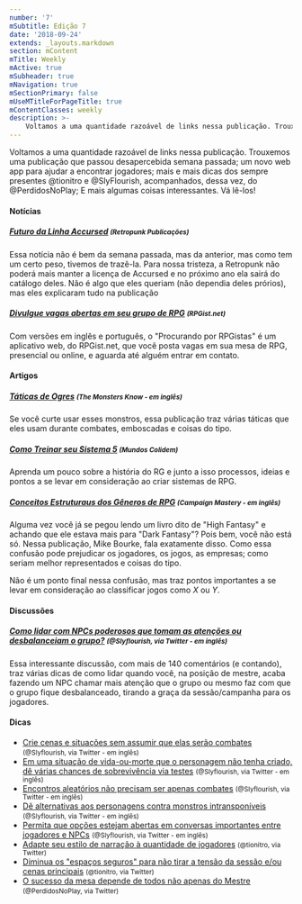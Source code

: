 ```yaml
---
number: '7'
mSubtitle: Edição 7
date: '2018-09-24'
extends: _layouts.markdown
section: mContent
mTitle: Weekly
mActive: true
mSubheader: true
mNavigation: true
mSectionPrimary: false
mUseMTitleForPageTitle: true
mContentClasses: weekly
description: >-
    Voltamos a uma quantidade razoável de links nessa publicação. Trouxemos uma publicação que passou desapercebida semana passada; um novo web app para ajudar a encontrar jogadores; mais e mais dicas dos sempre presentes @tionitro e @SlyFlourish, acompanhados, dessa vez, do @PerdidosNoPlay; E mais algumas coisas interessantes. Vá lê-los!
---
```


Voltamos a uma quantidade razoável de links nessa publicação. Trouxemos uma publicação que passou desapercebida semana passada; um novo web app para ajudar a encontrar jogadores; mais e mais dicas dos sempre presentes @tionitro e @SlyFlourish, acompanhados, dessa vez, do @PerdidosNoPlay; E mais algumas coisas interessantes. Vá lê-los! 

#### Notícias

##### [Futuro da Linha Accursed] <small>(Retropunk Publicações)</small>

Essa notícia não é bem da semana passada, mas da anterior, mas como tem um certo peso, tivemos de trazê-la. Para nossa tristeza, a Retropunk não poderá mais manter a licença de Accursed e no próximo ano ela sairá do catálogo deles. Não é algo que eles queriam (não dependia deles prórios), mas eles explicaram tudo na publicação

##### [Divulgue vagas abertas em seu grupo de RPG] <small>(RPGist.net)</small>

Com versões em inglês e português, o "Procurando por RPGistas" é um aplicativo web, do RPGist.net, que você posta vagas em sua mesa de RPG, presencial ou online, e aguarda até alguém entrar em contato.

#### Artigos

##### [Táticas de Ogres]  <small>(The Monsters Know - em inglês)</small>

Se você curte usar esses monstros, essa publicação traz várias táticas que eles usam durante combates, emboscadas e coisas do tipo.

##### [Como Treinar seu Sistema 5] <small>(Mundos Colidem)</small>

Aprenda um pouco sobre a história do RG e junto a isso processos, ideias e pontos a se levar em consideração ao criar sistemas de RPG.

##### [Conceitos Estruturaus dos Gêneros de RPG]  <small>(Campaign Mastery - em inglês)</small>

Alguma vez você já se pegou lendo um livro dito de "High Fantasy" e achando que ele estava mais para "Dark Fantasy"? Pois bem, você não está só. Nessa publicação,  Mike Bourke, fala exatamente disso. Como essa confusão pode prejudicar os jogadores, os jogos, as empresas; como seriam melhor representados e coisas do tipo. 

Não é um ponto final nessa confusão, mas traz pontos importantes a se levar em consideração ao classificar jogos como *X* ou *Y*.

#### Discussões

##### [Como lidar com NPCs poderosos que tomam as atenções ou desbalanceiam o grupo?] <small>(@Slyflourish, via Twitter - em inglês)</small>

Essa interessante discussão, com mais de 140 comentários (e contando), traz várias dicas de como lidar quando você, na posição de mestre, acaba fazendo um NPC chamar mais atenção que o grupo ou mesmo faz com que o grupo fique desbalanceado, tirando a graça da sessão/campanha para os jogadores.

#### Dicas

- [Crie cenas e situações sem assumir que elas serão combates] <small>(@Slyflourish, via Twitter - em inglês)</small>
- [Em uma situação de vida-ou-morte que o personagem não tenha criado, dê várias chances de sobrevivência via testes] <small>(@Slyflourish, via Twitter - em inglês)</small>
- [Encontros aleatórios não precisam ser apenas combates] <small>(@Slyflourish, via Twitter - em inglês)</small>
- [Dê alternativas aos personagens contra monstros intransponíveis] <small>(@Slyflourish, via Twitter - em inglês)</small>
- [Permita que opções estejam abertas em conversas importantes entre jogadores e NPCs] <small>(@Slyflourish, via Twitter - em inglês)</small>
- [Adapte seu estilo de narração à quantidade de jogadores] <small>(@tionitro, via Twitter)</small>
- [Diminua os "espaços seguros" para não tirar a tensão da sessão e/ou cenas principais]  <small>(@tionitro, via Twitter)</small>
- [O sucesso da mesa depende de todos não apenas do Mestre] <small>(@PerdidosNoPlay, via Twitter)</small>

[Crie cenas e situações sem assumir que elas serão combates]: https://twitter.com/SlyFlourish/status/1045728650430230528
[Em uma situação de vida-ou-morte que o personagem não tenha criado, dê várias chances de sobrevivência via testes]: https://twitter.com/SlyFlourish/status/1045366260144300032
[Encontros aleatórios não precisam ser apenas combates]: https://twitter.com/SlyFlourish/status/1044987705086693376
[Dê alternativas aos personagens contra monstros intransponíveis]: https://twitter.com/SlyFlourish/status/1044610231416885248
[Como lidar com NPCs poderosos que tomam as atenções ou desbalanceiam o grupo?]: https://twitter.com/SlyFlourish/status/1044363466818097153
[Permita que opções estejam abertas em conversas importantes entre jogadores e NPCs]: https://twitter.com/SlyFlourish/status/1044276573896093697
[Adapte seu estilo de narração à quantidade de jogadores]: https://twitter.com/tionitro/status/1045774245341659137
[O sucesso da mesa depende de todos não apenas do Mestre]: https://twitter.com/PerdidosNoPlay/status/1045780184492732416
[Diminua os "espaços seguros" para não tirar a tensão da sessão e/ou cenas principais]: https://twitter.com/tionitro/status/1044931428293775360
[Futuro da Linha Accursed]: http://retropunk.net/editora/futuro-da-linha-accursed/
[Divulgue vagas abertas em seu grupo de RPG]: https://lfg.rpgist.net
[Táticas de Ogres]: http://themonstersknow.com/ogre-tactics/
[Como Treinar seu Sistema 5]: https://mundoscolidem.com.br/como-treinar-seu-sistema-5/
[Conceitos Estruturaus dos Gêneros de RPG]: http://www.campaignmastery.com/blog/structural-concepts-of-genre/
